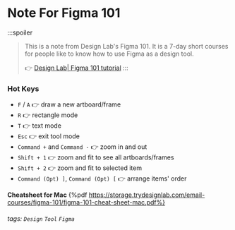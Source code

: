 # Note For Figma 101

:::spoiler
> This is a note from Design Lab's Figma 101.
> It is a 7-day short courses for people like to know how to use Figma as a design tool.
> 
> :point_right: [Design Lab| Figma 101 tutorial](https://trydesignlab.com/figma-101-course/introduction-to-figma/?me=laiyenju@outlook.com&utm_source=ActiveCampaign&utm_medium=email&utm_content=%F0%9F%93%A9+Figma+101%3A+Let+s+get+started%21&utm_campaign=figma_1)
:::


### Hot Keys
- `F` / `A`   :point_right:  draw a new artboard/frame
- `R` :point_right:  rectangle mode
- `T` :point_right:  text mode
- `Esc` :point_right:  exit tool mode
- `Command +` and `Command -` :point_right:  zoom in and out
- `Shift + 1` :point_right: zoom and fit to see all artboards/frames
- `Shift + 2` :point_right: zoom and fit to selected item
- `Command (Opt) ]`, `Command (Opt) [` :point_right:  arrange items' order

**Cheatsheet for Mac**
{%pdf https://storage.trydesignlab.com/email-courses/figma-101/figma-101-cheat-sheet-mac.pdf%}


###### tags: `Design` `Tool` `Figma`